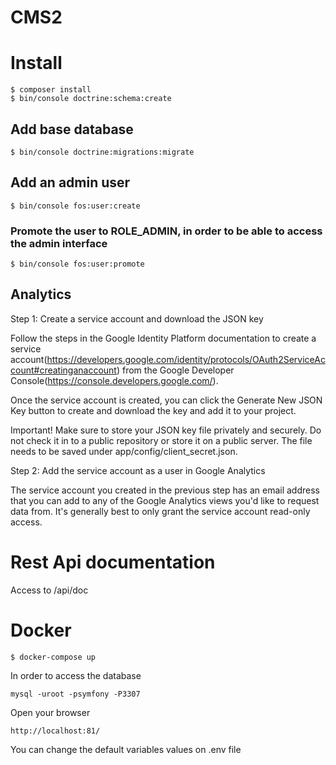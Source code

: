 CMS2
====

# Install

```
$ composer install
$ bin/console doctrine:schema:create
```

## Add base database 

```
$ bin/console doctrine:migrations:migrate
```


## Add an admin user

```
$ bin/console fos:user:create
```

### Promote the user to ROLE_ADMIN, in order to be able to access the admin interface

```
$ bin/console fos:user:promote
```

## Analytics

Step 1: Create a service account and download the JSON key

Follow the steps in the Google Identity Platform documentation to create a service account(https://developers.google.com/identity/protocols/OAuth2ServiceAccount#creatinganaccount) from the Google Developer Console(https://console.developers.google.com/).

Once the service account is created, you can click the Generate New JSON Key button to create and download the key and add it to your project.

Important!  Make sure to store your JSON key file privately and securely. Do not check it in to a public repository or store it on a public server. The file needs to be saved under app/config/client_secret.json.

Step 2: Add the service account as a user in Google Analytics

The service account you created in the previous step has an email address that you can add to any of the Google Analytics views you'd like to request data from. It's generally best to only grant the service account read-only access.

# Rest Api documentation

Access to /api/doc

# Docker

```
$ docker-compose up
```
In order to access the database

```
mysql -uroot -psymfony -P3307
```

Open your browser

```
http://localhost:81/
```

You can change the default variables values on .env file

